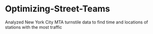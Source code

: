 # Optimizing-Street-Teams
Analyzed New York City MTA turnstile data to find time and locations of stations with the most traffic 
